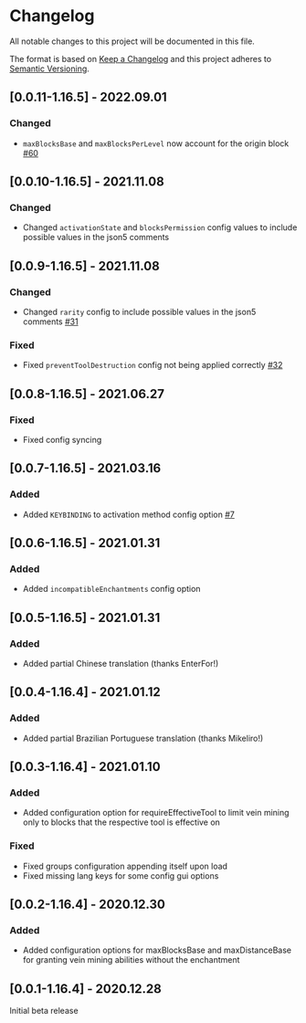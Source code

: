 # Changelog
All notable changes to this project will be documented in this file.

The format is based on [Keep a Changelog](http://keepachangelog.com/en/1.0.0/) and this project adheres to [Semantic Versioning](https://semver.org/).

## [0.0.11-1.16.5] - 2022.09.01
### Changed
- `maxBlocksBase` and `maxBlocksPerLevel` now account for the origin block [#60](https://github.com/TheIllusiveC4/VeinMining/issues/60)

## [0.0.10-1.16.5] - 2021.11.08
### Changed
- Changed `activationState` and `blocksPermission` config values to include possible values in the json5 comments

## [0.0.9-1.16.5] - 2021.11.08
### Changed
- Changed `rarity` config to include possible values in the json5 comments [#31](https://github.com/TheIllusiveC4/VeinMining/issues/31)
### Fixed
- Fixed `preventToolDestruction` config not being applied correctly [#32](https://github.com/TheIllusiveC4/VeinMining/issues/32)

## [0.0.8-1.16.5] - 2021.06.27
### Fixed
- Fixed config syncing

## [0.0.7-1.16.5] - 2021.03.16
### Added
- Added `KEYBINDING` to activation method config option [#7](https://github.com/TheIllusiveC4/VeinMining/issues/7)

## [0.0.6-1.16.5] - 2021.01.31
### Added
- Added `incompatibleEnchantments` config option

## [0.0.5-1.16.5] - 2021.01.31
### Added
- Added partial Chinese translation (thanks EnterFor!)

## [0.0.4-1.16.4] - 2021.01.12
### Added
- Added partial Brazilian Portuguese translation (thanks Mikeliro!)

## [0.0.3-1.16.4] - 2021.01.10
### Added
- Added configuration option for requireEffectiveTool to limit vein mining only to blocks that the
respective tool is effective on
### Fixed
- Fixed groups configuration appending itself upon load
- Fixed missing lang keys for some config gui options

## [0.0.2-1.16.4] - 2020.12.30
### Added
- Added configuration options for maxBlocksBase and maxDistanceBase for granting vein mining
abilities without the enchantment

## [0.0.1-1.16.4] - 2020.12.28
Initial beta release
